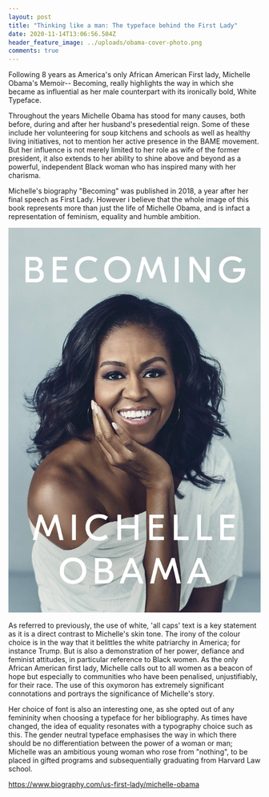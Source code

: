 ```yaml
---
layout: post
title: "Thinking like a man: The typeface behind the First Lady"
date: 2020-11-14T13:06:56.504Z
header_feature_image: ../uploads/obama-cover-photo.png
comments: true
---
```

Following 8 years as America's only African American First lady, Michelle Obama's Memoir-- Becoming, really highlights the way in which she became as influential as her male counterpart with its ironically bold, White Typeface. 

Throughout the years Michelle Obama has stood for many causes, both before, during and after her husband's presedential reign. Some of these include her volunteering for soup kitchens and schools as well as healthy living initiatives, not to mention her active presence in the BAME movement. But her influence is not merely limited to her role as wife of the former president, it also extends to her ability to shine above and beyond as a powerful, independent Black woman who has inspired many with her charisma. 

Michelle's biography "Becoming" was published in 2018, a year after her final speech as First Lady. However i believe that the whole image of this book represents more than just the life of Michelle Obama, and is infact a representation of feminism, equality and humble ambition. 

![](../uploads/michelle-obama-book.jpg)

As referred to previously, the use of white, 'all caps' text is a key statement as it is a direct contrast to Michelle's skin tone. The irony of the colour choice is in the way that it belittles the white patriarchy in America; for instance Trump. But is also a demonstration of her power, defiance and feminist attitudes, in particular reference to Black women. As the only African American first lady, Michelle calls out to all women as a beacon of hope but especially to communities who have been penalised, unjustifiably, for their race. The use of this oxymoron has extremely significant connotations and portrays the significance of Michelle's story. 

Her choice of font is also an interesting one, as she opted out of any femininity when choosing a typeface for her bibliography. As times have changed, the idea of equality resonates with a typography choice such as this. The gender neutral typeface emphasises the way in which there should be no differentiation between the power of a woman or man; Michelle was an ambitious young woman who rose from "nothing", to be placed in gifted programs and subsequentially graduating from Harvard Law school. 



https://www.biography.com/us-first-lady/michelle-obama